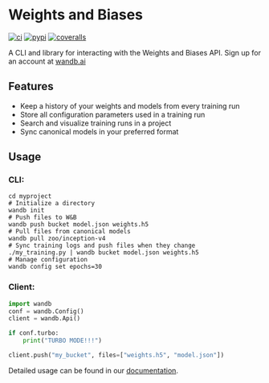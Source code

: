 # Weights and Biases

[![ci](https://circleci.com/gh/wandb/client.svg?style=svg)](https://circleci.com/gh/wandb/client) [![pypi](https://img.shields.io/pypi/v/wandb.svg)](https://pypi.python.org/pypi/wandb) [![coveralls](https://coveralls.io/repos/github/wandb/client/badge.svg?branch=master)](https://coveralls.io/github/wandb/client?branch=master)

A CLI and library for interacting with the Weights and Biases API.  Sign up for an account at [wandb.ai](https://wandb.ai)

## Features

* Keep a history of your weights and models from every training run
* Store all configuration parameters used in a training run
* Search and visualize training runs in a project
* Sync canonical models in your preferred format

## Usage

### CLI:

```shell
cd myproject
# Initialize a directory
wandb init
# Push files to W&B
wandb push bucket model.json weights.h5
# Pull files from canonical models
wandb pull zoo/inception-v4
# Sync training logs and push files when they change
./my_training.py | wandb bucket model.json weights.h5
# Manage configuration
wandb config set epochs=30
```

### Client:

```python
import wandb
conf = wandb.Config()
client = wandb.Api()

if conf.turbo:
    print("TURBO MODE!!!")

client.push("my_bucket", files=["weights.h5", "model.json"])
```

Detailed usage can be found in our [documentation](http://wb-client.readthedocs.io/en/latest/usage.html).
